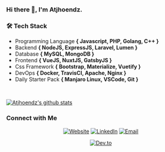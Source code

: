 ### Hi there 👋, I'm Atjhoendz.
<!--
<h3> 👨🏻‍💻 About Me </h3>

- 🤔 &nbsp; Exploring new technologies and developing software solutions and quick hacks.
- 🎓 &nbsp; Studying Computer Science and Mathematics at University of Massachusetts Amherst.
- 💼 &nbsp; Working as a Business Development Associate at VirtuBox InfoTech Private Limited.
- 🌱 &nbsp; Learning more about Cloud Architecture, Systems Design and Artificial Intelligence.
- ✍️ &nbsp; Pursuing Graphic Design and Blog Writing as hobbies/side hustles.
-->

### 🛠 Tech Stack

- Programming Language <b>{ Javascript, PHP, Golang, C++ }</b>
- Backend <b>{ NodeJS, ExpressJS, Laravel, Lumen }</b>
- Database <b>{ MySQL, MongoDB }</b>
- Frontend <b>{ VueJS, NuxtJS, GatsbyJS }</b>
- Css Framework <b>{ Bootstrap, Materialize, Vuetify }</b>
- DevOps <b>{ Docker, TravisCI, Apache, Nginx }</b>
- Daily Starter Pack <b>{ Manjaro Linux, VSCode, Git }</b>

<br/>

[![Atjhoendz's github stats](https://github-readme-stats.vercel.app/api?username=atjhoendz&count_private=true&show_icons=true&theme=radical)](https://github.com/atjhoendz)

### Connect with Me

<p align="center">
  <a target="_blank" href="https://atjhoendz.github.io/"><img alt="Website" src="https://img.shields.io/badge/Website-atjhoendz.github.io-blue?style=flat-square&logo=google-chrome"></a>
  <a target="_blank" href="https://www.linkedin.com/in/moh-achun-armando"><img alt="LinkedIn" src="https://img.shields.io/badge/LinkedIn-Moh%20Achun%20A-blue?style=flat-square&logo=linkedin"></a>
  <a target="_blank" href="mailto:achunarmando@gmail.com"><img alt="Email" src="https://img.shields.io/badge/Email-achunarmando@gmail.com-blue?style=flat-square&logo=gmail"></a>
</p>
<p align="center"> 
  <a target="_blank" href="https://dev.to/atjhoendz/"><img alt="Dev.to" src="https://img.shields.io/badge/Dev.to-atjhoendz-blue?style=flat-square&logo=dev.to"></a>
</p>
